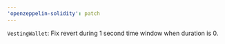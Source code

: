 ```yaml
---
'openzeppelin-solidity': patch
---
```


`VestingWallet`: Fix revert during 1 second time window when duration is 0.
